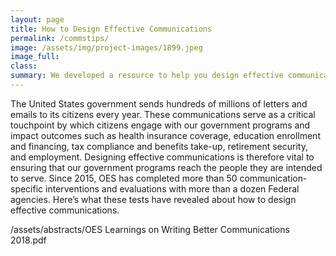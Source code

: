 ```yaml
---
layout: page
title: How to Design Effective Communications
permalink: /commstips/
image: /assets/img/project-images/1899.jpeg 
image_full: 
class:
summary: We developed a resource to help you design effective communications by incorporating what we've learned.
---
```


The United States government sends hundreds of millions of letters and emails to its citizens every year. These communications serve as a critical touchpoint by which citizens engage with our government programs and impact outcomes such as health insurance coverage, education enrollment and financing, tax compliance and benefits take-up, retirement security, and employment. Designing effective communications is therefore vital to ensuring that our government programs reach the people they are intended to serve. Since 2015, OES has completed more than 50 communication-specific interventions and evaluations with more than a dozen Federal agencies. Here’s what these tests have revealed about how to design effective communications.

/assets/abstracts/OES Learnings on Writing Better Communications 2018.pdf

 
